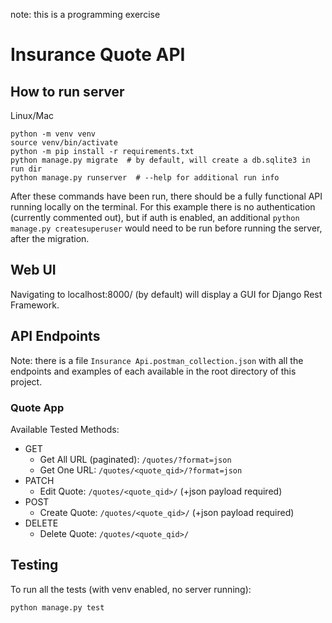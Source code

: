 note: this is a programming exercise

# Insurance Quote API

## How to run server

Linux/Mac
```shell
python -m venv venv
source venv/bin/activate
python -m pip install -r requirements.txt
python manage.py migrate  # by default, will create a db.sqlite3 in run dir
python manage.py runserver  # --help for additional run info
```
After these commands have been run, there should be a fully functional
API running locally on the terminal. For this example there is no
authentication (currently commented out), but if auth is enabled, an
additional `python manage.py createsuperuser` would need to be 
run before running the server, after the migration.

## Web UI
Navigating to localhost:8000/ (by default) will display a GUI
for Django Rest Framework.

## API Endpoints
Note: there is a file `Insurance Api.postman_collection.json` with all
the endpoints and examples of each available in the root directory of 
this project.
### Quote App
Available Tested Methods:
- GET
  - Get All URL (paginated): `/quotes/?format=json`
  - Get One URL: `/quotes/<quote_qid>/?format=json`
- PATCH
  - Edit Quote: `/quotes/<quote_qid>/` (+json payload required)
- POST
  - Create Quote: `/quotes/<quote_qid>/` (+json payload required)
- DELETE
  - Delete Quote: `/quotes/<quote_qid>/`

## Testing
To run all the tests (with venv enabled, no server running):
```shell
python manage.py test
```
